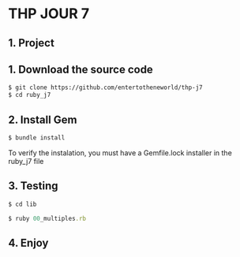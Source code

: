 # THP JOUR 7


## 1. Project


## 1. Download the source code

```bash
$ git clone https://github.com/entertotheneworld/thp-j7
$ cd ruby_j7
```

## 2. Install Gem

```ruby
$ bundle install
```
To verify the instalation, you must have a Gemfile.lock installer in the ruby_j7 file

## 3. Testing
```ruby
$ cd lib

$ ruby 00_multiples.rb
```

## 4. Enjoy
